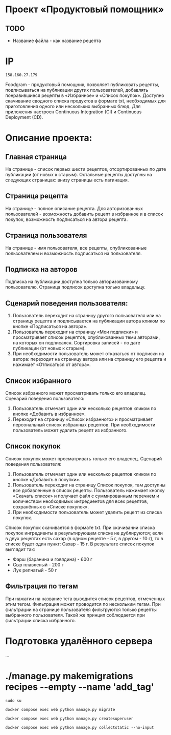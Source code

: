 # Проект «Продуктовый помощник»

## TODO
- Название файла - как название рецепта
# IP
```
158.160.27.179
```

Foodgram - продуктовый помощник, позволяет публиковать рецепты, подписываться на публикации других пользователей, добавлять понравившиеся рецепты в «Избранное» и «Список покупок». Доступно скачивание сводного списка продуктов в формате txt, необходимых для приготовления одного или нескольких выбранных блюд. Для приложения настроен Continuous Integration (CI) и Continuous Deployment (CD).

# Описание проекта:
## Главная страница
На странице - cписок первых шести рецептов, отсортированных по дате публикации (от новых к старым). Остальные рецепты доступны на следующих страницах: внизу страницы есть пагинация.

## Страница рецепта
На странице - полное описание рецепта. Для авторизованных пользователей - возможность добавить рецепт в избранное и в список покупок, возможность подписаться на автора рецепта.

## Страница пользователя
На странице - имя пользователя, все рецепты, опубликованные пользователем и возможность подписаться на пользователя.

## Подписка на авторов
Подписка на публикации доступна только авторизованному пользователю. Страница подписок доступна только владельцу.

## Сценарий поведения пользователя:

1. Пользователь переходит на страницу другого пользователя или на страницу рецепта и подписывается на публикации автора кликом по кнопке «Подписаться на автора».
2. Пользователь переходит на страницу «Мои подписки» и просматривает список рецептов, опубликованных теми авторами, на которых он подписался. Сортировка записей - по дате публикации (от новых к старым).
3. При необходимости пользователь может отказаться от подписки на автора: переходит на страницу автора или на страницу его рецепта и нажимает «Отписаться от автора».

## Список избранного
Список избранного может просматривать только его владелец. Сценарий поведения пользователя:

1. Пользователь отмечает один или несколько рецептов кликом по кнопке «Добавить в избранное».
2. Переходит на страницу «Список избранного» и просматривает персональный список избранных рецептов. При необходимости пользователь может удалить рецепт из избранного.

## Список покупок
Список покупок может просматривать только его владелец. Сценарий поведения пользователя:

1. Пользователь отмечает один или несколько рецептов кликом по кнопке «Добавить в покупки».
2. Пользователь переходит на страницу Список покупок, там доступны все добавленные в список рецепты. Пользователь нажимает кнопку «Скачать список» и получает файл с суммированным перечнем и количеством необходимых ингредиентов для всех рецептов, сохранённых в «Списке покупок».
3. При необходимости пользователь может удалить рецепт из списка покупок.

Список покупок скачивается в формате txt. При скачивании списка покупок ингредиенты в результирующем списке не дублируются; если в двух рецептах есть сахар (в одном рецепте - 5 г, в другом - 10 г), то в списке будет один пункт: Сахар - 15 г. В результате список покупок выглядит так:

- Фарш (баранина и говядина) - 600 г
- Сыр плавленый - 200 г
- Лук репчатый - 50 г

## Фильтрация по тегам
При нажатии на название тега выводится список рецептов, отмеченных этим тегом. Фильтрация может проводится по нескольким тегам. При фильтрации на странице пользователя фильтруются только рецепты выбранного пользователя. Такой же принцип соблюдается при фильтрации списка избранного.


# Подготовка удалённого сервера
...




# ./manage.py makemigrations recipes --empty --name 'add_tag'

`sudo su`
```
docker compose exec web python manage.py migrate
```
```
docker compose exec web python manage.py createsuperuser
```
```
docker compose exec web python manage.py collectstatic --no-input 
```
